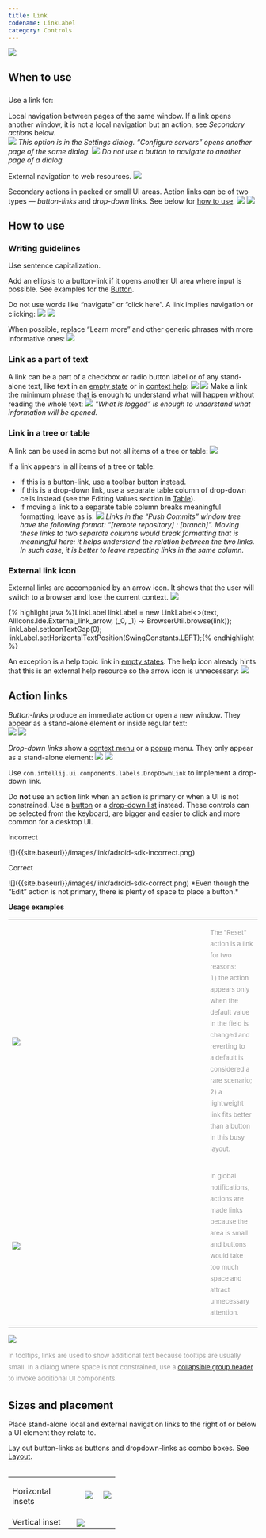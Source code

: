 ```yaml
---
title: Link
codename: LinkLabel
category: Controls
---
```

![]({{site.baseurl}}/images/link/adjust-colors.png)

## When to use

<p class="noanchor" style="margin-top: 25px; margin-bottom: 15px;">Use a link for:</p>

Local navigation between pages of the same window. If a link opens another window, it is not a local navigation but an action, see _Secondary actions_ below.  
![]({{site.baseurl}}/images/link/deployment-server.png)
*This option is in the Settings dialog. “Configure servers” opens another page of the same dialog.*
![]({{site.baseurl}}/images/link/color-scheme-by-scope.png)
*Do not use a button to navigate to another page of a dialog.*    

External navigation to web resources. 
![]({{site.baseurl}}/images/link/BOM.png)

Secondary actions in packed or small UI areas. Action links can be of two types&nbsp;— <span style="white-space: nowrap;"><i>button-links</i></span> and _drop-down_ links. See below for [how to use]({{site.baseurl}}/controls/link/#action-links).
![]({{site.baseurl}}/images/link/setup-sdk.png)
![]({{site.baseurl}}/images/link/commit-configure.png)


## How to use

### Writing guidelines

Use sentence capitalization.
 
Add an ellipsis to a button-link if it opens another UI area where input is possible. See examples for the [Button]({{site.baseurl}}/controls/button/#button_ellipsis).

Do not use words like “navigate” or “click here”. A link implies navigation or clicking:
![]({{site.baseurl}}/images/link/proxy-settings.png)
![]({{site.baseurl}}/images/link/download-drivers.png)

When possible, replace “Learn more” and other generic phrases with more informative ones:
![]({{site.baseurl}}/images/link/closure-linter.png)


### Link as a part of text
A link can be a part of a checkbox or radio button label or of any stand-alone text, like text in an [empty state]({{site.baseurl}}/principles/empty_state/) or in [context help]({{site.baseurl}}/principles/context_help/):
![]({{site.baseurl}}/images/link/use-color-scheme-font.png)
![]({{site.baseurl}}/images/link/learn-what-is-logged.png)
Make a link the minimum phrase that is enough to understand what will happen without reading the whole text:
![]({{site.baseurl}}/images/link/long-link.png)
*"What is logged" is enough to understand what information will be opened.*


### Link in a tree or table    
A link can be used in some but not all items of a tree or table:
![]({{site.baseurl}}/images/link/JSHint.png) 

If a link appears in all items of a tree or table: 
* If this is a button-link, use a toolbar button instead. 
* If this is a drop-down link, use a separate table column of drop-down cells instead (see the Editing Values section in [Table]({{site.baseurl}}/controls/table/)).
* If moving a link to a separate table column breaks meaningful formatting, leave as is:
![]({{site.baseurl}}/images/link/multirepo-push.png)
*Links in the “Push Commits” window tree have the following format: “[remote repository] : [branch]”. Moving these links to two separate columns would break formatting that is meaningful here: it helps understand the relation between the two links. In such case, it is better to leave repeating links in the same column.*


### External link icon
External links are accompanied by an arrow icon. It shows that the user will switch to a browser and lose the current context.
![]({{site.baseurl}}/images/link/BOM.png)

<div class="code-block__wrapper">{% highlight java %}LinkLabel<Object> linkLabel = new LinkLabel<>(text, AllIcons.Ide.External_link_arrow, (_0, _1) -> BrowserUtil.browse(link));    
linkLabel.setIconTextGap(0);
linkLabel.setHorizontalTextPosition(SwingConstants.LEFT);{% endhighlight %}</div>

An exception is a help topic link in [empty states]({{site.baseurl}}/principles/empty_state/). The help icon already hints that this is an external help resource so the arrow icon is unnecessary:
![]({{site.baseurl}}/images/link/database-tw-segment.png)


## Action links

_Button-links_ produce an immediate action or open a new window. They appear as a stand-alone element or inside regular text:        
![]({{site.baseurl}}/images/link/setup-sdk.png)
![]({{site.baseurl}}/images/link/add-java-application.png)
    
_Drop-down links_ show a [context menu]({{site.baseurl}}/components/context_menu/) or a [popup]({{site.baseurl}}/components/popup/) menu. They only appear as a stand-alone element:
![]({{site.baseurl}}/images/link/commit-configure.png)
![]({{site.baseurl}}/images/link/live-templates.png)

Use `com.intellij.ui.components.labels.DropDownLink` to implement a drop-down link.

Do **not** use an action link when an action is primary or when a UI is not constrained. Use a [button]({{site.baseurl}}/controls/button/) or a [drop-down list]({{site.baseurl}}/controls/drop_down/) instead. These controls can be selected from the keyboard, are bigger and easier to click and more common for a desktop UI.
<p class="label incorrect">Incorrect</p> ![]({{site.baseurl}}/images/link/adroid-sdk-incorrect.png)        
<p class="label correct">Correct</p> ![]({{site.baseurl}}/images/link/adroid-sdk-correct.png)
*Even though the “Edit” action is not primary, there is plenty of space to place a button.*

**Usage examples**
<table ><col width="400 px">      
  <tr>
    <td> <img src="{{site.baseurl}}/images/link/reset-link.png" style="margin-top: 4px"> </td>
    <td> <p style="color: #999999; font-size: 13px; line-height: 23px">The "Reset" action is a link for two reasons: <br>1) the action appears only when the default value in the field is changed and reverting to a&nbsp;default is considered a rare scenario; <br>2) a lightweight link fits better than a button in this busy layout. </p> </td>                
  </tr>
  <tr>
    <td> <img src="{{site.baseurl}}/images/link/notification.png" style="margin-top: 4px"> </td>
    <td> <p style="color: #999999; font-size: 13px; line-height: 23px">In global notifications, actions are made links because the area is small and buttons would take too much space and attract unnecessary attention. </p> </td>                
  </tr>  
</table>

![]({{site.baseurl}}/images/link/tooltip-disclosure.png)
<p class="noanchor" style="color: #999999; font-size: 13px; line-height: 23px">In tooltips, links are used to show additional text because tooltips are usually small. In a dialog where space is not constrained, use a <a href="{{site.baseurl}}/components/group_header/">collapsible group header</a> to invoke additional UI components.</p>

## Sizes and placement
Place stand-alone local and external navigation links to the right of or below a UI element they relate to.

Lay out button-links as buttons and dropdown-links as combo boxes. See [Layout]({{site.baseurl}}/principles/layout).
<br/>
<br/>
<table>
<col width="130px">
<tr>
    <td> <p style="margin-top: 16px"> Horizontal insets </p>  </td>
    <td> <img src="{{site.baseurl}}/images/link/inset-link-after.png" style="margin-left: 17px; margin-top: 0px">
         <img src="{{site.baseurl}}/images/link/insets-tree.png" style="margin-left: 17px; margin-top: 0px"> 
    </td>
</tr>
<tr>
    <td> Vertical inset </td>
    <td> <img src="{{site.baseurl}}/images/link/inset-link-below.png" style="margin-left: 0px; margin-top: 4px"> </td>
</tr>

    
</table>
